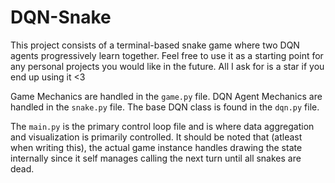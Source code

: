 # DQN-Snake

This project consists of a terminal-based snake game where two DQN agents progressively learn together.
Feel free to use it as a starting point for any personal projects you would like in the future. All I ask for
is a star if you end up using it <3

Game Mechanics are handled in the `game.py` file.
DQN Agent Mechanics are handled in the `snake.py` file.
The base DQN class is found in the `dqn.py` file.

The `main.py` is the primary control loop file and is where data aggregation and visualization is primarily controlled.
It should be noted that (atleast when writing this), the actual game instance handles drawing the state internally since
it self manages calling the next turn until all snakes are dead. 